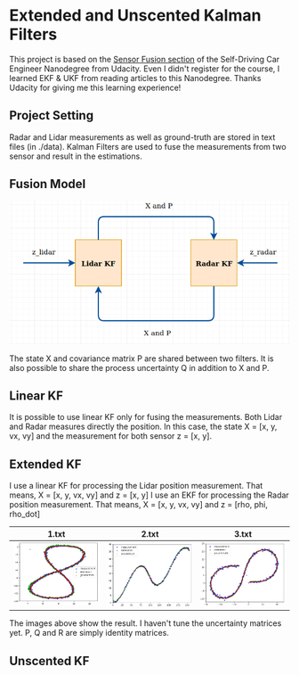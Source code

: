 # Extended and Unscented Kalman Filters

This project is based on the [Sensor Fusion section](https://www.udacity.com/course/self-driving-car-engineer-nanodegree--nd013) of the Self-Driving Car Engineer Nanodegree from Udacity.
Even I didn't register for the course, I learned EKF & UKF from reading articles to this Nanodegree. Thanks Udacity for giving me this learning experience!

## Project Setting
Radar and Lidar measurements as well as ground-truth are stored in text files (in ./data). Kalman Filters are used to fuse the measurements from two sensor and result in the estimations.

## Fusion Model

![Fusion Model](out/fusion.png)

The state X and covariance matrix P are shared between two filters. It is also possible to share the process uncertainty Q in addition to X and P.

## Linear KF

It is possible to use linear KF only for fusing the measurements. Both Lidar and Radar measures directly the position. In this case,
the state X = [x, y, vx, vy] and the measurement for both sensor z = [x, y].

## Extended KF

I use a linear KF for processing the Lidar position measurement. That means,
X = [x, y, vx, vy] and z = [x, y]
I use an EKF for processing the Radar position measurement. That means,
X = [x, y, vx, vy] and z = [rho, phi, rho_dot]

| 1.txt | 2.txt | 3.txt |
| --- | --- | --- |
| ![1](out/1.png) | ![2](out/2.png) | ![3](out/3.png)|

The images above show the result. I haven't tune the uncertainty matrices yet. P, Q and R are simply identity matrices.

## Unscented KF
 

